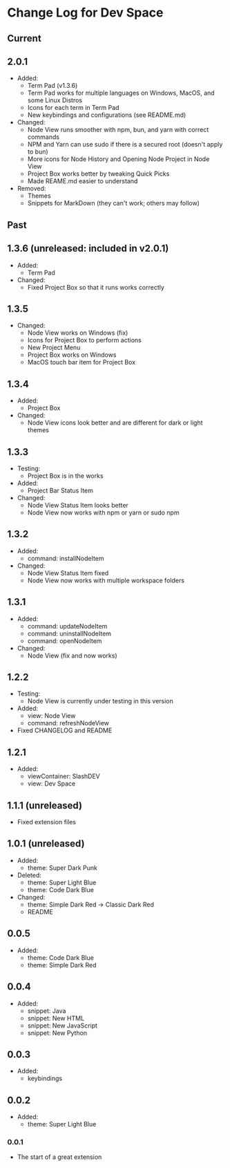 # Change Log for Dev Space

## Current

## 2.0.1

- Added:
    - Term Pad (v1.3.6)
    - Term Pad works for multiple languages on Windows, MacOS, and some Linux Distros
    - Icons for each term in Term Pad
    - New keybindings and configurations (see README.md)
- Changed:
    - Node View runs smoother with npm, bun, and yarn with correct commands
    - NPM and Yarn can use sudo if there is a secured root (doesn't apply to bun)
    - More icons for Node History and Opening Node Project in Node View
    - Project Box works better by tweaking Quick Picks
    - Made REAME.md easier to understand
- Removed:
    - Themes
    - Snippets for MarkDown (they can't work; others may follow)

## Past

## 1.3.6 (unreleased: included in v2.0.1)

- Added:
    - Term Pad
- Changed:
    - Fixed Project Box so that it runs works correctly

## 1.3.5

- Changed:
    - Node View works on Windows (fix)
    - Icons for Project Box to perform actions
    - New Project Menu
    - Project Box works on Windows
    - MacOS touch bar item for Project Box

## 1.3.4

- Added:
    - Project Box
- Changed:
    - Node View icons look better and are different for dark or light themes

## 1.3.3

- Testing:
    - Project Box is in the works
- Added:
    - Project Bar Status Item
- Changed:
    - Node View Status Item looks better
    - Node View now works with npm or yarn or sudo npm

## 1.3.2

- Added:
    - command: installNodeItem
- Changed:
    - Node View Status Item fixed
    - Node View now works with multiple workspace folders

## 1.3.1

- Added:
    - command: updateNodeItem
    - command: uninstallNodeItem
    - command: openNodeItem
- Changed:
    - Node View (fix and now works)

## 1.2.2

- Testing:
    - Node View is currently under testing in this version
- Added:
    - view: Node View
    - command: refreshNodeView
- Fixed CHANGELOG and README

## 1.2.1

- Added:
    - viewContainer: SlashDEV
    - view: Dev Space

## 1.1.1 (unreleased)

- Fixed extension files

## 1.0.1 (unreleased)

- Added:
    - theme: Super Dark Punk
- Deleted:
    - theme: Super Light Blue
    - theme: Code Dark Blue
- Changed:
    - theme: Simple Dark Red -> Classic Dark Red
    - README

## 0.0.5

- Added:
    - theme: Code Dark Blue
    - theme: Simple Dark Red

## 0.0.4

- Added:
    - snippet: Java
    - snippet: New HTML
    - snippet: New JavaScript
    - snippet: New Python

## 0.0.3

- Added:
    - keybindings

## 0.0.2

- Added:
    - theme: Super Light Blue

### 0.0.1

- The start of a great extension